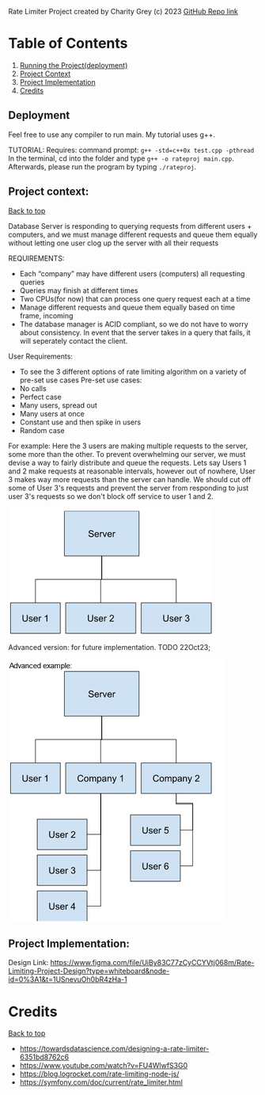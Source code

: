 Rate Limiter Project
created by Charity Grey (c) 2023
[GitHub Repo link](https://github.com/charity-g/Rate-Limiter-2023-Project)

# Table of Contents
1. [Running the Project(deployment)](#deployment)
2. [Project Context](#project-context)
3. [Project Implementation](#project-implementation)
4. [Credits](#credits)

## Deployment
Feel free to use any compiler to run main. My tutorial uses g++.

TUTORIAL:
Requires:
command prompt: `g++ -std=c++0x test.cpp -pthread`
In the terminal, cd into the folder and type `g++ -o rateproj main.cpp`. Afterwards, please run the program by typing `./rateproj`.

## Project context:
[Back to top](#table-of-contents)

Database Server is responding to querying requests from different users + computers, and we must manage different requests and queue them equally without letting one user clog up the server with all their requests

REQUIREMENTS:
- Each “company” may have different users (computers) all requesting queries 
- Queries may finish at different times
- Two CPUs(for now) that can process one query request each at a time
- Manage different requests and queue them equally based on time frame, incoming 
- The database manager is ACID compliant, so we do not have to worry about consistency. In event that the server takes in a query that fails, it will seperately contact the client.

User Requirements:
- To see the 3 different options of rate limiting algorithm on a variety of pre-set use cases
Pre-set use cases:
- No calls
- Perfect case
- Many users, spread out
- Many users at once
- Constant use and then spike in users
- Random case


For example:
Here the 3 users are making multiple requests to the server, some more than the other. To prevent overwhelming our server, we must devise a way to fairly distribute and queue the requests. Lets say Users 1 and 2 make requests at reasonable intervals, however out of nowhere, User 3 makes way more requests than the server can handle. We should cut off some of User 3's requests and prevent the server from responding to just user 3's requests so we don't block off service to user 1 and 2.

![Diagram of Server connected to User 1, User 2 and User 3](./ContextDiagrams/diagram1.png)

Advanced version: for future implementation. TODO 22Oct23;

![Diagram of Server connected to User 1, Company 1 and Company 2. Company 1 and 2 branch off into more users.](./ContextDiagrams/diagram2.png)

## Project Implementation:
Design Link:   https://www.figma.com/file/UiBy83C77zCyCCYVtj068m/Rate-Limiting-Project-Design?type=whiteboard&node-id=0%3A1&t=1USnevuOh0bR4zHa-1

# Credits
[Back to top](#table-of-contents)

- https://towardsdatascience.com/designing-a-rate-limiter-6351bd8762c6
- https://www.youtube.com/watch?v=FU4WlwfS3G0
- https://blog.logrocket.com/rate-limiting-node-js/ 
- https://symfony.com/doc/current/rate_limiter.html